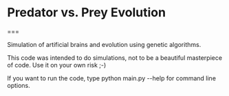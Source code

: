 # Predator vs. Prey Evolution
=== 

Simulation of artificial brains and evolution using genetic algorithms.

This code was intended to do simulations, not to be a beautiful masterpiece of code. Use it on your own risk ;-)

If you want to run the code, type python main.py --help for command line options.
